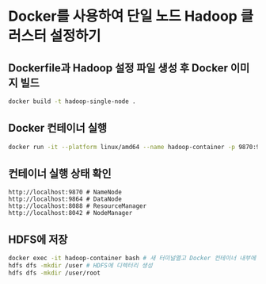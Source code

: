 # Docker를 사용하여 단일 노드 Hadoop 클러스터 설정하기

## Dockerfile과 Hadoop 설정 파일 생성 후 Docker 이미지 빌드

```bash
docker build -t hadoop-single-node .  
```

## Docker 컨테이너 실행

```bash
docker run -it --platform linux/amd64 --name hadoop-container -p 9870:9870 -p 9864:9864 -p 8088:8088 -p 8042:8042 hadoop-single-node
```

## 컨테이너 실행 상태 확인

```
http://localhost:9870 # NameNode
http://localhost:9864 # DataNode
http://localhost:8088 # ResourceManager
http://localhost:8042 # NodeManager 
```

## HDFS에 저장

```bash
docker exec -it hadoop-container bash # 새 터미널열고 Docker 컨테이너 내부에 접속
hdfs dfs -mkdir /user # HDFS에 디렉터리 생성 
hdfs dfs -mkdir /user/root
```
